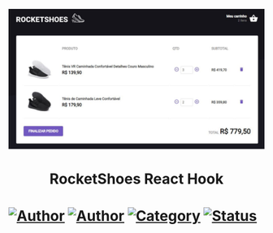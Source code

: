 <p align="center">
   <img src="https://github.com/tfbio/hook-carinho-de-compras/blob/main/github/sample.JPG"/>
</p>
<h1 align="center">RocketShoes React Hook<h1>
  
[![Author](https://img.shields.io/badge/author-Tfbio-brightgreen)](https://github.com/tfbio)
[![Author](https://img.shields.io/badge/author-Rocketseat-brightgreen)](https://github.com/Rocketseat)
[![Category](https://img.shields.io/badge/category-study-brightgreen)](#)
[![Status](https://img.shields.io/badge/status-finished-brightgreen)](#)

